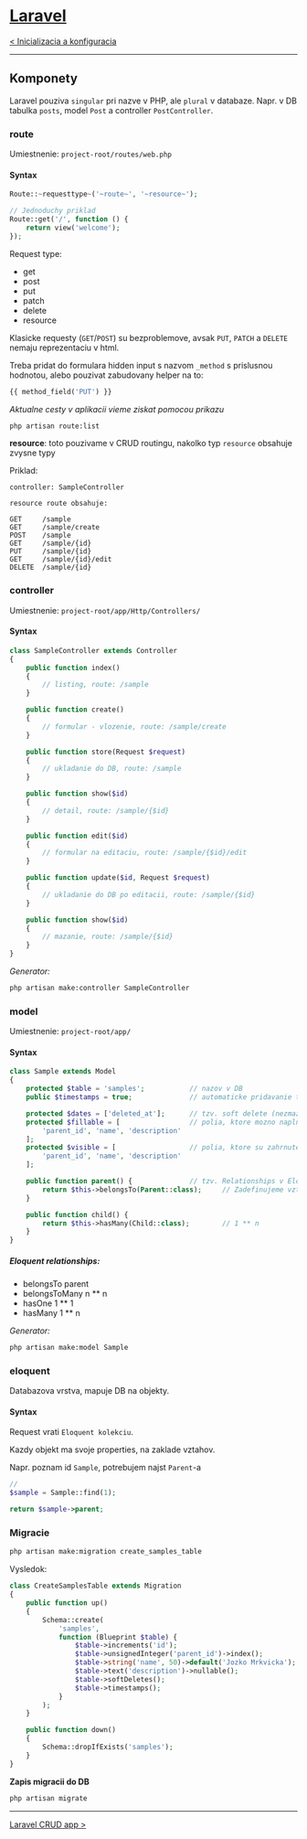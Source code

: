 [Laravel](./index.html)
=======================

[< Inicializacia a konfiguracia](./inicializacia.html)

- - - -

## Komponety

Laravel pouziva `singular` pri nazve v PHP, ale `plural` v databaze. Napr. v DB tabulka `posts`, model `Post` a controller `PostController`.

### route

Umiestnenie: `project-root/routes/web.php`

#### Syntax

```php
Route::~requesttype~('~route~', '~resource~');

// Jednoduchy priklad
Route::get('/', function () {
	return view('welcome');
});
```

Request type:

- get
- post
- put
- patch
- delete
- resource

Klasicke requesty (`GET`/`POST`) su bezproblemove, avsak `PUT`, `PATCH` a `DELETE` nemaju reprezentaciu v html. 

Treba pridat do formulara hidden input s nazvom `_method` s prislusnou hodnotou, alebo pouzivat zabudovany helper na to:

```php
{{ method_field('PUT') }}
``` 

*Aktualne cesty v aplikacii vieme ziskat pomocou prikazu*

```bash
php artisan route:list
```

**resource**: toto pouzivame v CRUD routingu, nakolko typ `resource` obsahuje zvysne typy

Priklad:

```
controller: SampleController

resource route obsahuje:

GET     /sample 
GET     /sample/create
POST    /sample
GET     /sample/{id}
PUT     /sample/{id}
GET     /sample/{id}/edit
DELETE  /sample/{id}
```

### controller

Umiestnenie: `project-root/app/Http/Controllers/`

#### Syntax

```php
class SampleController extends Controller
{
	public function index()
    {
    	// listing, route: /sample
	}

	public function create()
    {
    	// formular - vlozenie, route: /sample/create
	}

	public function store(Request $request)
    {
    	// ukladanie do DB, route: /sample
	}

	public function show($id)
    {
    	// detail, route: /sample/{$id}
	}

	public function edit($id)
    {
    	// formular na editaciu, route: /sample/{$id}/edit
	}

	public function update($id, Request $request)
    {
    	// ukladanie do DB po editacii, route: /sample/{$id}
	}

	public function show($id)
    {
    	// mazanie, route: /sample/{$id}
	}
}
```

*Generator:*

```bash
php artisan make:controller SampleController
```

### model

Umiestnenie: `project-root/app/`

#### Syntax

```php
class Sample extends Model
{
	protected $table = 'samples'; 			// nazov v DB 
    public $timestamps = true; 				// automaticke pridavanie timestamps

    protected $dates = ['deleted_at'];		// tzv. soft delete (nezmazeme, iba deaktivujeme)
    protected $fillable = [					// polia, ktore mozno naplnit datami od uzivatela
        'parent_id', 'name', 'description'
    ];
    protected $visible = [					// polia, ktore su zahrnute do selectov
        'parent_id', 'name', 'description'
    ];

    public function parent() { 				// tzv. Relationships v Eloquent. 
    	return $this->belongsTo(Parent::class);		// Zadefinujeme vztah medzi modelmi
    }

    public function child() {
    	return $this->hasMany(Child::class);		// 1 ** n
    }
}
```

##### Eloquent relationships:

- belongsTo 			parent
- belongsToMany 		n ** n
- hasOne 				1 ** 1
- hasMany				1 ** n

*Generator:*

```bash
php artisan make:model Sample
```

### eloquent

Databazova vrstva, mapuje DB na objekty.

#### Syntax

Request vrati `Eloquent kolekciu`.

Kazdy objekt ma svoje properties, na zaklade vztahov.

Napr. poznam id `Sample`, potrebujem najst `Parent`-a

```php
// 
$sample = Sample::find(1);

return $sample->parent;
```

### Migracie

```bash
php artisan make:migration create_samples_table
```

Vysledok:

```php
class CreateSamplesTable extends Migration
{
    public function up()
    {
        Schema::create(
            'samples',
            function (Blueprint $table) {
                $table->increments('id');
                $table->unsignedInteger('parent_id')->index();
                $table->string('name', 50)->default('Jozko Mrkvicka');
                $table->text('description')->nullable();
                $table->softDeletes();
                $table->timestamps();
            }
        );
    }

    public function down()
    {
        Schema::dropIfExists('samples');
    }
}
```

**Zapis migracii do DB**

```bash
php artisan migrate
```

- - - -

[Laravel CRUD app >](./crud.html)
